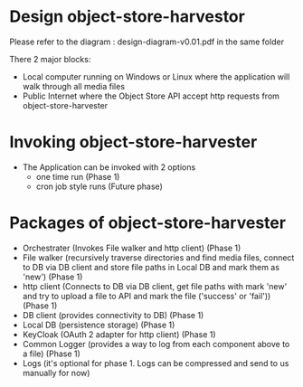 # Design object-store-harvestor

Please refer to the diagram : design-diagram-v0.01.pdf in the same folder

There 2 major blocks:
  - Local computer running on Windows or Linux where the application will walk through all media files
  - Public Internet where the Object Store API accept http requests from object-store-harvester

# Invoking object-store-harvester

  - The Application can be invoked with 2 options
    - one time run (Phase 1)
    - cron job style runs (Future phase)

# Packages of object-store-harvester
  - Orchestrater (Invokes File walker and http client) (Phase 1)
  - File walker (recursively traverse directories and find media files, connect to DB via DB client and store file paths in Local DB and mark them as 'new') (Phase 1)
  - http client (Connects to DB via DB client, get file paths with mark 'new' and try to upload a file to API and mark the file ('success' or 'fail')) (Phase 1)
  - DB client (provides connectivity to DB) (Phase 1)
  - Local DB (persistence storage) (Phase 1)
  - KeyCloak (OAuth 2 adapter for http client) (Phase 1)
  - Common Logger (provides a way to log from each component above to a file) (Phase 1)
  - Logs (it's optional for phase 1. Logs can be compressed and send to us manually for now)
